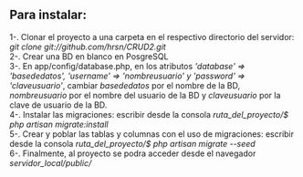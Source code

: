 <h2>Para instalar:</h2>

1-. Clonar el proyecto a una carpeta en el respectivo directorio del servidor: <i>git clone git://github.com/hrsn/CRUD2.git</i> <br>
2-. Crear una BD en blanco en PosgreSQL<br>
3-. En app/config/database.php, en los atributos <i>'database' => 'basededatos', 'username' => 'nombreusuario' y 'password' => 'claveusuario'</i>, cambiar <i>basededatos</i> por el nombre de la BD, <i>nombreusuario</i> por el nombre del usuario de la BD y <i>claveusuario</i> por la clave de usuario de la BD.<br>
4-. Instalar las migraciones: escribir desde la consola <i>ruta_del_proyecto/$ php artisan migrate:install</i><br>
5-. Crear y poblar las tablas y columnas con el uso de migraciones: escribir desde la consola <i>ruta_del_proyecto/$ php artisan migrate --seed</i><br>
6-. Finalmente, al proyecto se podra acceder desde el navegador <i>servidor_local/public/</i> 
